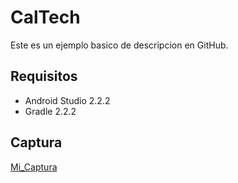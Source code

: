 CalTech
========

Este es un ejemplo basico de descripcion en GitHub.

Requisitos
------

* Android Studio 2.2.2
* Gradle 2.2.2

Captura
-----

[Mi_Captura](/img/captura.png)
